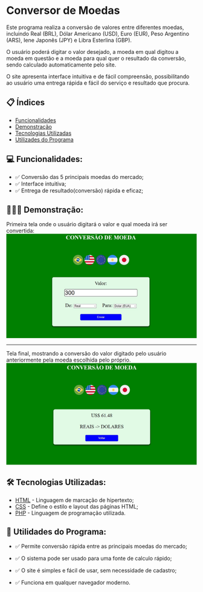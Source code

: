 # Conversor de Moedas
 Este programa realiza a conversão de valores entre diferentes moedas, incluindo Real (BRL), Dólar Americano (USD), Euro (EUR), Peso Argentino (ARS), Iene Japonês (JPY) e Libra Esterlina (GBP).

 O usuário poderá digitar o valor desejado, a moeda em qual digitou a moeda em questão e a moeda para qual quer o resultado da conversão, sendo calculado automaticamente pelo site.

 O site apresenta interface intuitiva e de fácil compreensão, possibilitando ao usuário uma entrega rápida e fácil do serviço e resultado que procura.

## 📋 Índices 
- <a href="#funcionalidades"> Funcionalidades </a>
- <a href="#demonstracao"> Demonstração </a>
- <a href="#tecnologias"> Tecnologias Utilizadas </a>
- <a href="#utilidades"> Utilizades do Programa </a>


## 💻 Funcionalidades: <a id="funcionalidades"></a>
- ✅ Conversão das 5 principais moedas do mercado;
- ✅ Interface intuitiva;
- ✅ Entrega de resultado(conversão) rápida e eficaz;

## 👨🏽‍💻 Demonstração: <a id="demonstracao"></a>
Primeira tela onde o usuário digitará o valor e qual moeda irá ser convertida:
![Demostração](./assets/tela_usuario.jpeg)

----

Tela final, mostrando a conversão do valor digitado pelo usuário anteriormente pela moeda escolhida pelo próprio.
![Demostração](./assets/tela_final.jpeg)


## 🛠 Tecnologias Utilizadas: <a id="tecnologias"></a>
- [HTML](https://developer.mozilla.org/pt-BR/docs/Web/HTML) - Linguagem de marcação de hipertexto;
- [CSS](https://developer.mozilla.org/pt-BR/docs/Web/CSS) - Define o estilo e layout das páginas HTML;
- [PHP](https://www.php.net) - Linguagem de programação utilizada.


## 📌 Utilidades do Programa: <a id="utilidades"></a>
- ✅ Permite conversão rápida entre as principais moedas do mercado;

- ✅ O sistema pode ser usado para uma fonte de calculo rápido;

- ✅ O site é simples e fácil de usar, sem necessidade de cadastro;

- ✅ Funciona em qualquer navegador moderno.
